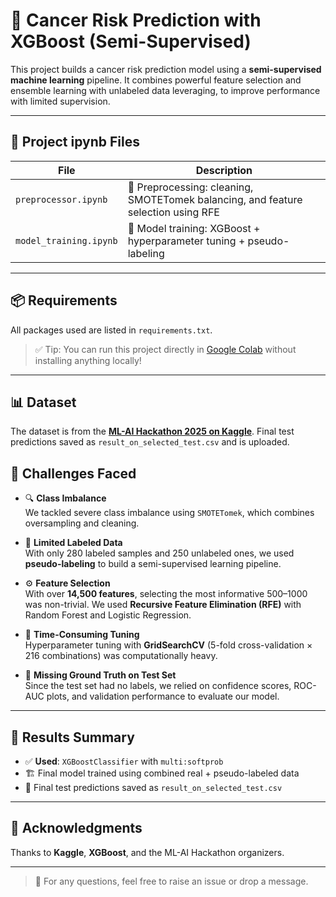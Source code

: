 # 🧬 Cancer Risk Prediction with XGBoost (Semi-Supervised)

This project builds a cancer risk prediction model using a **semi-supervised machine learning** pipeline. It combines powerful feature selection and ensemble learning with unlabeled data leveraging, to improve performance with limited supervision.

---

## 📁 Project ipynb Files

| File | Description |
|------|-------------|
| `preprocessor.ipynb` | 📌 Preprocessing: cleaning, SMOTETomek balancing, and feature selection using RFE |
| `model_training.ipynb` | 🧠 Model training: XGBoost + hyperparameter tuning + pseudo-labeling |

---

## 📦 Requirements

All packages used are listed in `requirements.txt`.

> ✅ Tip: You can run this project directly in [Google Colab](https://colab.research.google.com/) without installing anything locally!

---

## 📊 Dataset

The dataset is from the **[ML-AI Hackathon 2025 on Kaggle](https://www.kaggle.com/competitions/ml-ai-hackathon-2025/data)**.
Final test predictions saved as `result_on_selected_test.csv` and is uploaded.
 

## 🧩 Challenges Faced

- 🔍 **Class Imbalance**  
  We tackled severe class imbalance using `SMOTETomek`, which combines oversampling and cleaning.

- 🧪 **Limited Labeled Data**  
  With only 280 labeled samples and 250 unlabeled ones, we used **pseudo-labeling** to build a semi-supervised learning pipeline.

- ⚙️ **Feature Selection**  
  With over **14,500 features**, selecting the most informative 500–1000 was non-trivial. We used **Recursive Feature Elimination (RFE)** with Random Forest and Logistic Regression.

- 🧮 **Time-Consuming Tuning**  
  Hyperparameter tuning with **GridSearchCV** (5-fold cross-validation × 216 combinations) was computationally heavy.

- 🧭 **Missing Ground Truth on Test Set**  
  Since the test set had no labels, we relied on confidence scores, ROC-AUC plots, and validation performance to evaluate our model.

---

## 🏁 Results Summary

- ✅ **Used**: `XGBoostClassifier` with `multi:softprob`
- 🏗️ Final model trained using combined real + pseudo-labeled data
- 📁 Final test predictions saved as `result_on_selected_test.csv`

---

## 🤝 Acknowledgments

Thanks to **Kaggle**, **XGBoost**, and the ML-AI Hackathon organizers.

---

> 🔗 For any questions, feel free to raise an issue or drop a message.


